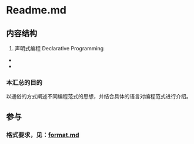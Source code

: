 # Readme.md

## 内容结构
1. 声明式编程 Declarative Programming
* 
*


### 本汇总的目的
以通俗的方式阐述不同编程范式的思想，并结合具体的语言对编程范式进行介绍。

## 参与
### 格式要求，见：[format.md](https://github.com/wobocy/programming-paradigm/blob/dev/format.md)